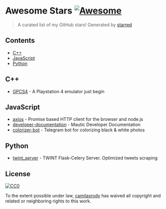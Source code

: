 # Awesome Stars [![Awesome](https://cdn.rawgit.com/sindresorhus/awesome/d7305f38d29fed78fa85652e3a63e154dd8e8829/media/badge.svg)](https://github.com/sindresorhus/awesome)

> A curated list of my GitHub stars!  Generated by [starred](https://github.com/maguowei/starred)


## Contents

  - [C++](#c++)
  - [JavaScript](#javascript)
  - [Python](#python)

## C++ 

- [GPCS4](https://github.com/Inori/GPCS4) - A Playstation 4 emulator just begin

## JavaScript 

- [axios](https://github.com/axios/axios) - Promise based HTTP client for the browser and node.js
- [developer-documentation](https://github.com/heathdutton/developer-documentation) - Mautic Developer Documentation
- [colorizer-bot](https://github.com/telegraf/colorizer-bot) - Telegram bot for colorizing black & white photos

## Python 

- [twint_server](https://github.com/Nedja995/twint_server) - TWINT Flask-Celery Server. Optimized tweets scraping


## License

[![CC0](http://mirrors.creativecommons.org/presskit/buttons/88x31/svg/cc-zero.svg)](https://creativecommons.org/publicdomain/zero/1.0/)

To the extent possible under law, [camilasrody](https://github.com/camilasrody) has waived all copyright and related or neighboring rights to this work.

